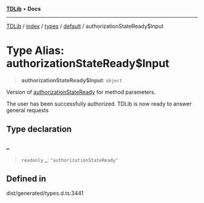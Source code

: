[**TDLib**](../../../../../../README.md) • **Docs**

***

[TDLib](../../../../../../modules.md) / [index](../../../../../README.md) / [types](../../../README.md) / [default](../README.md) / authorizationStateReady$Input

# Type Alias: authorizationStateReady$Input

> **authorizationStateReady$Input**: `object`

Version of [authorizationStateReady](authorizationStateReady.md) for method parameters.

The user has been successfully authorized. TDLib is now ready to answer general requests

## Type declaration

### \_

> `readonly` **\_**: `"authorizationStateReady"`

## Defined in

dist/generated/types.d.ts:3441

